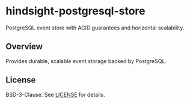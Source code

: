 # hindsight-postgresql-store

PostgreSQL event store with ACID guarantees and horizontal scalability.

## Overview

Provides durable, scalable event storage backed by PostgreSQL.

## License

BSD-3-Clause. See [LICENSE](../LICENSE) for details.

